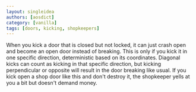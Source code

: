 ```yaml
---
layout: singleidea
authors: [aosdict]
category: [vanilla]
tags: [doors, kicking, shopkeepers]
---
```

When you kick a door that is closed but not locked, it can just crash open and become an open door instead of breaking. This is only if you kick it in one specific direction, deterministic based on its coordinates. Diagonal kicks can count as kicking in that specific direction, but kicking perpendicular or opposite will result in the door breaking like usual. If you kick open a shop door like this and don't destroy it, the shopkeeper yells at you a bit but doesn't demand money.
